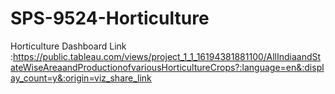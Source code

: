 # SPS-9524-Horticulture
Horticulture
Dashboard Link :https://public.tableau.com/views/project_1_1_16194381881100/AllIndiaandStateWiseAreaandProductionofvariousHorticultureCrops?:language=en&:display_count=y&:origin=viz_share_link

